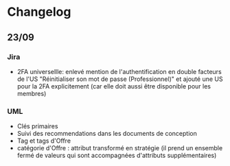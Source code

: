 # Changelog

## 23/09

### Jira

- 2FA universellle: enlevé mention de l'authentification en double facteurs de l'US "Réinitialiser son mot de passe (Professionnel)" et ajouté une US pour la 2FA explicitement (car elle doit aussi être disponible pour les membres)

### UML

- Clés primaires
- Suivi des recommendations dans les documents de conception
- Tag et tags d'Offre
- catégorie d'Offre : attribut transformé en stratégie (il prend un ensemble fermé de valeurs qui sont accompagnées d'attributs supplémentaires)
